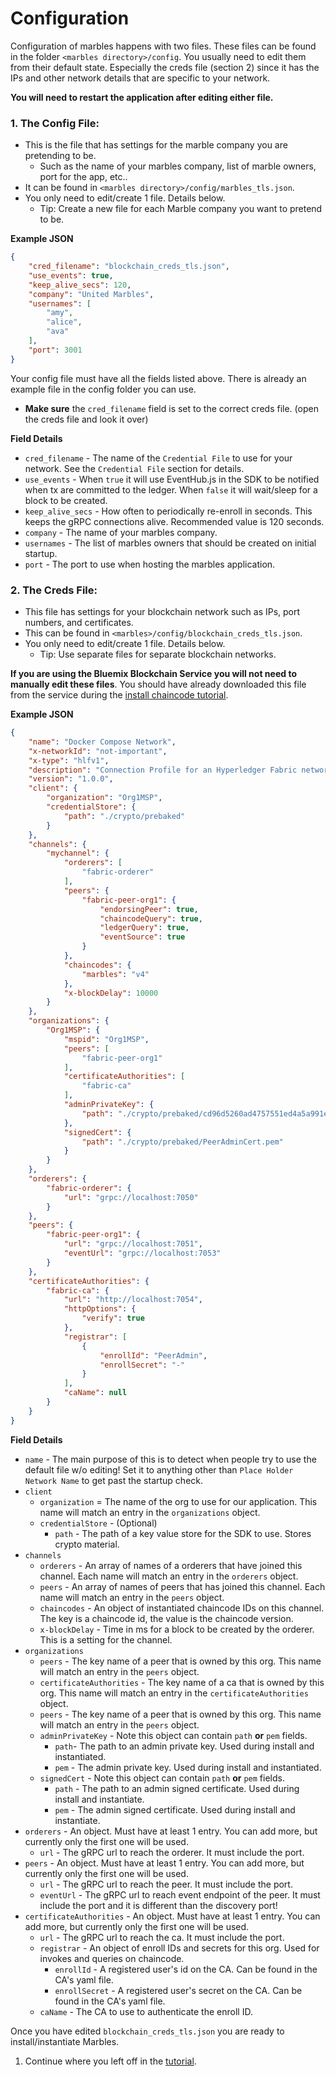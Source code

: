 # Configuration

Configuration of marbles happens with two files. 
These files can be found in the folder `<marbles directory>/config`. 
You usually need to edit them from their default state. 
Especially the creds file (section 2) since it has the IPs and other network details that are specific to your network. 

**You will need to restart the application after editing either file.**

### 1. The Config File:

- This is the file that has settings for the marble company you are pretending to be.
	- Such as the name of your marbles company, list of marble owners, port for the app, etc.. 
- It can be found in `<marbles directory>/config/marbles_tls.json`. 
- You only need to edit/create 1 file. Details below.
	- Tip: Create a new file for each Marble company you want to pretend to be.

**Example JSON**

```json
{
    "cred_filename": "blockchain_creds_tls.json",
    "use_events": true,
    "keep_alive_secs": 120,
    "company": "United Marbles",
    "usernames": [
        "amy",
        "alice",
        "ava"
    ],
    "port": 3001
}

```

Your config file must have all the fields listed above. 
There is already an example file in the config folder you can use. 
- **Make sure** the `cred_filename` field is set to the correct creds file. (open the creds file and look it over)

**Field Details**

- `cred_filename` - The name of the `Credential File` to use for your network. See the `Credential File` section for details.
- `use_events` - When `true` it will use EventHub.js in the SDK to be notified when tx are committed to the ledger. When `false` it will wait/sleep for a block to be created.
- `keep_alive_secs` - How often to periodically re-enroll in seconds.  This keeps the gRPC connections alive. Recommended value is 120 seconds.
- `company` - The name of your marbles company.
- `usernames` - The list of marbles owners that should be created on initial startup.
- `port` - The port to use when hosting the marbles application.

### 2. The Creds File:

- This file has settings for your blockchain network such as IPs, port numbers, and certificates. 
- This can be found in `<marbles>/config/blockchain_creds_tls.json`. 
- You only need to edit/create 1 file. Details below.
	- Tip: Use separate files for separate blockchain networks.

**If you are using the Bluemix Blockchain Service you will not need to manually edit these files**. 
You should have already downloaded this file from the service during the [install chaincode tutorial](./install_chaincode.md). 

**Example JSON**

```json
{
	"name": "Docker Compose Network",
	"x-networkId": "not-important",
	"x-type": "hlfv1",
	"description": "Connection Profile for an Hyperledger Fabric network on a local machine",
	"version": "1.0.0",
	"client": {
		"organization": "Org1MSP",
		"credentialStore": {
			"path": "./crypto/prebaked"
		}
	},
	"channels": {
		"mychannel": {
			"orderers": [
				"fabric-orderer"
			],
			"peers": {
				"fabric-peer-org1": {
					"endorsingPeer": true,
					"chaincodeQuery": true,
					"ledgerQuery": true,
					"eventSource": true
				}
			},
			"chaincodes": {
				"marbles": "v4"
			},
			"x-blockDelay": 10000
		}
	},
	"organizations": {
		"Org1MSP": {
			"mspid": "Org1MSP",
			"peers": [
				"fabric-peer-org1"
			],
			"certificateAuthorities": [
				"fabric-ca"
			],
			"adminPrivateKey": {
				"path": "./crypto/prebaked/cd96d5260ad4757551ed4a5a991e62130f8008a0bf996e4e4b84cd097a747fec-priv"
			},
			"signedCert": {
				"path": "./crypto/prebaked/PeerAdminCert.pem"
			}
		}
	},
	"orderers": {
		"fabric-orderer": {
			"url": "grpc://localhost:7050"
		}
	},
	"peers": {
		"fabric-peer-org1": {
			"url": "grpc://localhost:7051",
			"eventUrl": "grpc://localhost:7053"
		}
	},
	"certificateAuthorities": {
		"fabric-ca": {
			"url": "http://localhost:7054",
			"httpOptions": {
				"verify": true
			},
			"registrar": [
				{
					"enrollId": "PeerAdmin",
					"enrollSecret": "-"
				}
			],
			"caName": null
		}
	}
}
```

**Field Details**

- `name` - The main purpose of this is to detect when people try to use the default file w/o editing! Set it to anything other than `Place Holder Network Name` to get past the startup check.
- `client`
	- `organization` = The name of the org to use for our application. This name will match an entry in the `organizations` object.
	- `credentialStore` - (Optional)
		- `path` - The path of a key value store for the SDK to use.  Stores crypto material.
- `channels`
	- `orderers` - An array of names of a orderers that have joined this channel. Each name will match an entry in the `orderers` object.
	- `peers` - An array of names of peers that has joined this channel. Each name will match an entry in the `peers` object.
	- `chaincodes` - An object of instantiated chaincode IDs on this channel.  The key is a chaincode id, the value is the chaincode version.
	- `x-blockDelay` - Time in ms for a block to be created by the orderer. This is a setting for the channel.
- `organizations` 
	- `peers` - The key name of a peer that is owned by this org. This name will match an entry in the `peers` object.
	- `certificateAuthorities` - The key name of a ca that is owned by this org. This name will match an entry in the `certificateAuthorities` object.
	- `peers` - The key name of a peer that is owned by this org. This name will match an entry in the `peers` object.
	- `adminPrivateKey` - Note this object can contain `path` **or** `pem` fields.
		- `path`- The path to an admin private key. Used during install and instantiated.
		- `pem` - The admin private key. Used during install and instantiated.
	- `signedCert` - Note this object can contain `path` **or** `pem` fields.
		- `path` - The path to an admin signed certificate. Used during install and instantiate.
		- `pem` - The admin signed certificate. Used during install and instantiate.
- `orderers` - An object. Must have at least 1 entry. You can add more, but currently only the first one will be used.
	- `url` - The gRPC url to reach the orderer. It must include the port.
- `peers` - An object. Must have at least 1 entry. You can add more, but currently only the first one will be used.
	- `url` - The gRPC url to reach the peer. It must include the port.
	- `eventUrl` - The gRPC url to reach event endpoint of the peer. It must include the port and it is different than the discovery port!
- `certificateAuthorities` - An object. Must have at least 1 entry. You can add more, but currently only the first one will be used.
	- `url` - The gRPC url to reach the ca. It must include the port.
	- `registrar` - An object of enroll IDs and secrets for this org.  Used for invokes and queries on chaincode.
		- `enrollId` - A registered user's id on the CA. Can be found in the CA's yaml file.
		- `enrollSecret` - A registered user's secret on the CA. Can be found in the CA's yaml file. 
	- `caName` - The CA to use to authenticate the enroll ID.

Once you have edited `blockchain_creds_tls.json` you are ready to install/instantiate Marbles. 

1. Continue where you left off in the [tutorial](../README.md#installchaincode). 
